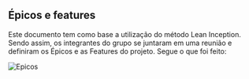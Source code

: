 ## Épicos e features

Este documento tem como base a utilização do método Lean Inception. Sendo assim, os integrantes do grupo se juntaram em 
uma reunião e definiram os Épicos e as Features do projeto. Segue o que foi feito:

![Epicos](https://github.com/fga-eps-mds/2023.1-PyAnalyticsGit/blob/main/docs/imagens/%C3%89picos.png)
